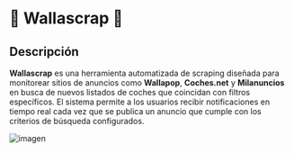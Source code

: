 # 🚗 Wallascrap 🚗

## Descripción

**Wallascrap** es una herramienta automatizada de scraping diseñada para monitorear sitios de anuncios como **Wallapop**, **Coches.net** y **Milanuncios** en busca de nuevos listados de coches que coincidan con filtros específicos. El sistema permite a los usuarios recibir notificaciones en tiempo real cada vez que se publica un anuncio que cumple con los criterios de búsqueda configurados. 

![imagen](https://github.com/user-attachments/assets/bab89d7c-da6f-410b-974b-eb42350bddf5)
